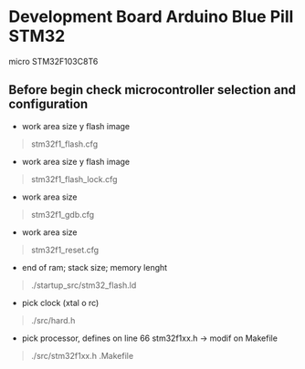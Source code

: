 # Development Board Arduino Blue Pill STM32
micro STM32F103C8T6


Before begin check microcontroller selection and configuration
------------------------------------------------------------

* work area size y flash image
>stm32f1_flash.cfg

* work area size y flash image
>stm32f1_flash_lock.cfg

* work area size
>stm32f1_gdb.cfg

* work area size
>stm32f1_reset.cfg

* end of ram; stack size; memory lenght
>./startup_src/stm32_flash.ld

* pick clock (xtal o rc)
>./src/hard.h

* pick processor, defines on line 66 stm32f1xx.h -> modif on Makefile
>./src/stm32f1xx.h
>.Makefile

